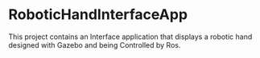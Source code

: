 # RoboticHandInterfaceApp
This project contains an Interface application that displays a robotic hand designed with Gazebo and being Controlled by Ros.
